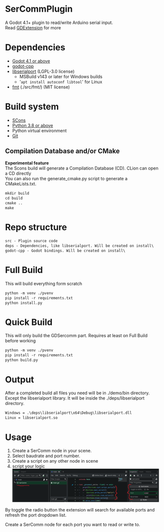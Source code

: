 # SerCommPlugin
A Godot 4.1+ plugin to read/write Arduino serial input.\
Read
[GDExtension](https://docs.godotengine.org/en/stable/tutorials/scripting/gdextension/index.html)
for more

# Dependencies
* [Godot 4.1 or above](https://github.com/godotengine/godot/releases/tag/4.1.3-stable)
* [godot-cpp](https://github.com/godotengine/godot-cpp)
* [libserialport](https://github.com/sigrokproject/libserialport) (LGPL-3.0 license)
    * MSBuild v143 or later for Windows builds
    * '```apt install autoconf libtool```' for Linux
* [fmt](https://github.com/fmtlib/fmt) (./src/fmt/) (MIT license)

# Build system
* [SCons](https://scons.org/)
* [Python 3.8 or above](https://www.python.org/downloads/)
* Python virtual environment
* [Git](https://git-scm.com/)

## Compilation Database and/or CMake
 **Experimental feature**\
The Scons build will generate a Compilation Database (CD). CLion can open a CD directly\
You can also run the generate_cmake.py script to generate a CMakeLists.txt.
```
mkdir build
cd build
cmake .. 
make
```

# Repo structure
    src - Plugin source code
    deps - Dependencies, like libserialport. Will be created on install\
    godot-cpp - Godot bindings. Will be created on install\

# Full Build
This will build everything form scratch
```
python -m venv ./pvenv
pip install -r requirements.txt
python install.py
```

# Quick Build
This will only build the GDSercomm part. Requires at least on Full Build before working
```
python -m venv ./pvenv
pip install -r requirements.txt
python build.py
```

# Output
After a completed build all files you need will be in ./demo/bin directory.
Except the libserialport library. It will be inside the ./deps/libserialport directory.
```
Windows = .\deps\libserialport\x64\Debug\libserialport.dll
Linux = libserialport.so
```

# Usage
1. Create a SerComm node in your scene.
2. Select baudrate and port number.
3. Create a script on any other node in scene
4. script your logic
![Screenshot of basic setup](assets/setup.png)

By toggle the radio button the extension will search for available ports and refresh the port dropdown list.

Create a SerComm node for each port you want to read or write to.
